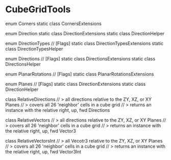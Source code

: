 # CubeGridTools

enum Corners
static class CornersExtensions

enum Direction
static class DirectionExtensions
static class DirectionHelper

enum DirectionTypes // [Flags]
static class DirectionTypesExtensions
static class DirectionTypesHelper

enum Directions // [Flags]
static class DirectionsExtensions
static class DirectionsHelper

enum PlanarRotations // [Flags]
static class PlanarRotationsExtensions

enum Planes // [Flags]
static class DirectionExtensions
static class DirectionHelper

class RelativeDirections
// > all directions relative to the ZY, XZ, or XY Planes
//   > covers all 26 'neighbor' cells in a cube grid
// > returns an instance with the relative right, up, fwd Directions

class RelativeVectors
// > all directions relative to the ZY, XZ, or XY Planes
//   > covers all 26 'neighbor' cells in a cube grid
// > returns an instance with the relative right, up, fwd Vector3

class RelativeVectorsInt
// > all Vecotr3 relative to the ZY, XZ, or XY Planes
//   > covers all 26 'neighbor' cells in a cube grid
// > returns an instance with the relative right, up, fwd Vector3Int
